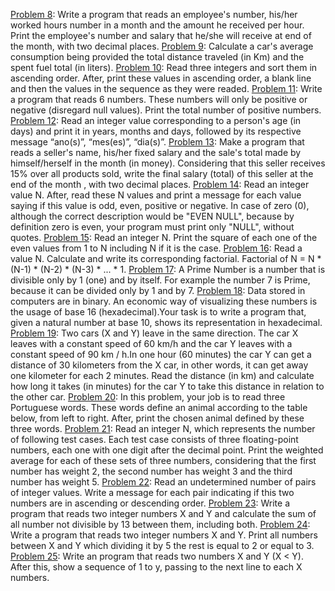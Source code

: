 [Problem 8](https://www.beecrowd.com.br/judge/en/problems/view/1008): Write a program that reads an employee's number, his/her worked hours number in a month and the amount he received per hour. Print the employee's number and salary that he/she will receive at end of the month, with two decimal places.
[Problem 9](https://www.beecrowd.com.br/judge/en/problems/view/1014): Calculate a car's average consumption being provided the total distance traveled (in Km) and the spent fuel total (in liters).
[Problem 10](https://www.beecrowd.com.br/judge/en/problems/view/1042): Read three integers and sort them in ascending order. After, print these values in ascending order, a blank line and then the values in the sequence as they were readed.
[Problem 11](https://www.beecrowd.com.br/judge/en/problems/view/1060): Write a program that reads 6 numbers. These numbers will only be positive or negative (disregard null values). Print the total number of positive numbers.
[Problem 12](https://www.beecrowd.com.br/judge/en/problems/view/1020): Read an integer value corresponding to a person's age (in days) and print it in years, months and days, followed by its respective message “ano(s)”, “mes(es)”, “dia(s)”.
[Problem 13](https://www.beecrowd.com.br/judge/en/problems/view/1009): Make a program that reads a seller's name, his/her fixed salary and the sale's total made by himself/herself in the month (in money). Considering that this seller receives 15% over all products sold, write the final salary (total) of this seller at the end of the month , with two decimal places.
[Problem 14](https://www.beecrowd.com.br/judge/en/problems/view/1074): Read an integer value N. After, read these N values and print a message for each value saying if this value is odd, even, positive or negative. In case of zero (0), although the correct description would be "EVEN NULL", because by definition zero is even, your program must print only "NULL", without quotes.
[Problem 15](https://www.beecrowd.com.br/judge/en/problems/view/1073): Read an integer N. Print the square of each one of the even values from 1 to N including N if it is the case.
[Problem 16](https://www.beecrowd.com.br/judge/en/problems/view/1153): Read a value N. Calculate and write its corresponding factorial. Factorial of N = N * (N-1) * (N-2) * (N-3) * ... * 1.
[Problem 17](https://www.beecrowd.com.br/judge/en/problems/view/1165): A Prime Number is a number that is divisible only by 1 (one) and by itself. For example the number 7 is Prime, because it can be divided only by 1 and by 7.
[Problem 18](https://www.beecrowd.com.br/judge/en/problems/view/1957): Data stored in computers are in binary. An economic way of visualizing these numbers is the usage of base 16 (hexadecimal).Your task is to write a program that, given a natural number at base 10, shows its representation in hexadecimal.
[Problem 19](https://www.beecrowd.com.br/judge/en/problems/view/1016): Two cars (X and Y) leave in the same direction. The car X leaves with a constant speed of 60 km/h and the car Y leaves with a constant speed of 90 km / h.In one hour (60 minutes) the car Y can get a distance of 30 kilometers from the X car, in other words, it can get away one kilometer for each 2 minutes.
Read the distance (in km) and calculate how long it takes (in minutes) for the car Y to take this distance in relation to the other car.
[Problem 20](https://www.beecrowd.com.br/judge/en/problems/view/1049): In this problem, your job is to read three Portuguese words. These words define an animal according to the table below, from left to right. After, print the chosen animal defined by these three words.
[Problem 21](https://www.beecrowd.com.br/judge/en/problems/view/1079): Read an integer N, which represents the number of following test cases. Each test case consists of three floating-point numbers, each one with one digit after the decimal point. Print the weighted average for each of these sets of three numbers, considering that the first number has weight 2, the second number has weight 3 and the third number has weight 5.
[Problem 22](https://www.beecrowd.com.br/judge/en/problems/view/1113): Read an undetermined number of pairs of integer values. Write a message for each pair indicating if this two numbers are in ascending or descending order.
[Problem 23](https://www.beecrowd.com.br/judge/en/problems/view/1132): Write a program that reads two integer numbers X and Y and calculate the sum of all number not divisible by 13 between them, including both.
[Problem 24](https://www.beecrowd.com.br/judge/en/problems/view/1133): Write a program that reads two integer numbers X and Y. Print all numbers between X and Y which dividing it by 5 the rest is equal to 2 or equal to 3.
[Problem 25](https://www.beecrowd.com.br/judge/en/problems/view/1145): Write an program that reads two numbers X and Y (X < Y). After this, show a sequence of 1 to y, passing to the next line to each X numbers.

